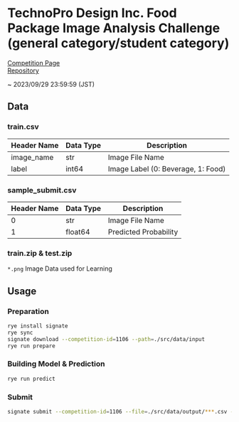 # TechnoPro Design Inc. Food Package Image Analysis Challenge (general category/student category)

[Competition Page](https://signate.jp/competitions/1106)<br/>
[Repository](https://github.com/tkser/techpro-food-package)

~ 2023/09/29 23:59:59 (JST)

## Data

### train.csv

|Header Name|Data Type|Description|
|--|--|--|
|image_name|str|Image File Name|
|label|int64|Image Label (0: Beverage, 1: Food)|

### sample_submit.csv

|Header Name|Data Type|Description|
|--|--|--|
|0|str|Image File Name|
|1|float64|Predicted Probability|

### train.zip & test.zip

`*.png` Image Data used for Learning

## Usage

### Preparation
```bash
rye install signate
rye sync
signate download --competition-id=1106 --path=./src/data/input
rye run prepare
```

### Building Model & Prediction
```bash
rye run predict
```

### Submit
```bash
signate submit --competition-id=1106 --file=./src/data/output/***.csv --note="***"
```